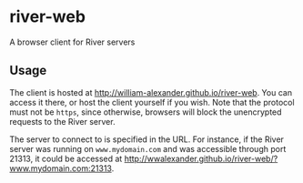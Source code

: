 river-web
=========

A browser client for River servers

Usage
-----

The client is hosted at http://william-alexander.github.io/river-web. You can
access it there, or host the client yourself if you wish. Note that the protocol
must not be `https`, since otherwise, browsers will block the unencrypted
requests to the River server.

The server to connect to is specified in the URL. For instance, if the River
server was running on `www.mydomain.com` and was accessible through port 21313,
it could be accessed at
http://wwalexander.github.io/river-web/?www.mydomain.com:21313.
